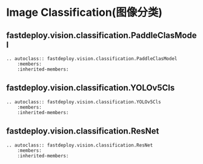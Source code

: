 # Image Classification(图像分类)

## fastdeploy.vision.classification.PaddleClasModel

```{eval-rst}
.. autoclass:: fastdeploy.vision.classification.PaddleClasModel
    :members:
    :inherited-members:
```

## fastdeploy.vision.classification.YOLOv5Cls

```{eval-rst}
.. autoclass:: fastdeploy.vision.classification.YOLOv5Cls
    :members:
    :inherited-members:
```

## fastdeploy.vision.classification.ResNet

```{eval-rst}
.. autoclass:: fastdeploy.vision.classification.ResNet
    :members:
    :inherited-members:
```
